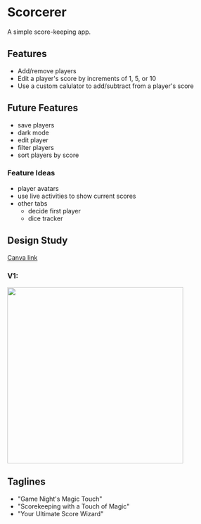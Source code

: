 # Scorcerer
A simple score-keeping app.

## Features
- Add/remove players
- Edit a player's score by increments of 1, 5, or 10
- Use a custom calulator to add/subtract from a player's score

## Future Features
- save players
- dark mode
- edit player
- filter players
- sort players by score

### Feature Ideas
- player avatars
- use live activities to show current scores
- other tabs
  - decide first player
  - dice tracker

## Design Study
[Canva link](https://www.canva.com/design/DAGHai6uWgY/PpMC8Rz8lAo400j10cuDfg/view?utm_content=DAGHai6uWgY&utm_campaign=designshare&utm_medium=link&utm_source=editor)

### V1:
<img src="https://github.com/maddie-eckhart/scorcerer/assets/21250509/1287c253-1638-4d95-800c-879965244466" width="400">

## Taglines
- "Game Night's Magic Touch"
- "Scorekeeping with a Touch of Magic"
- "Your Ultimate Score Wizard"
